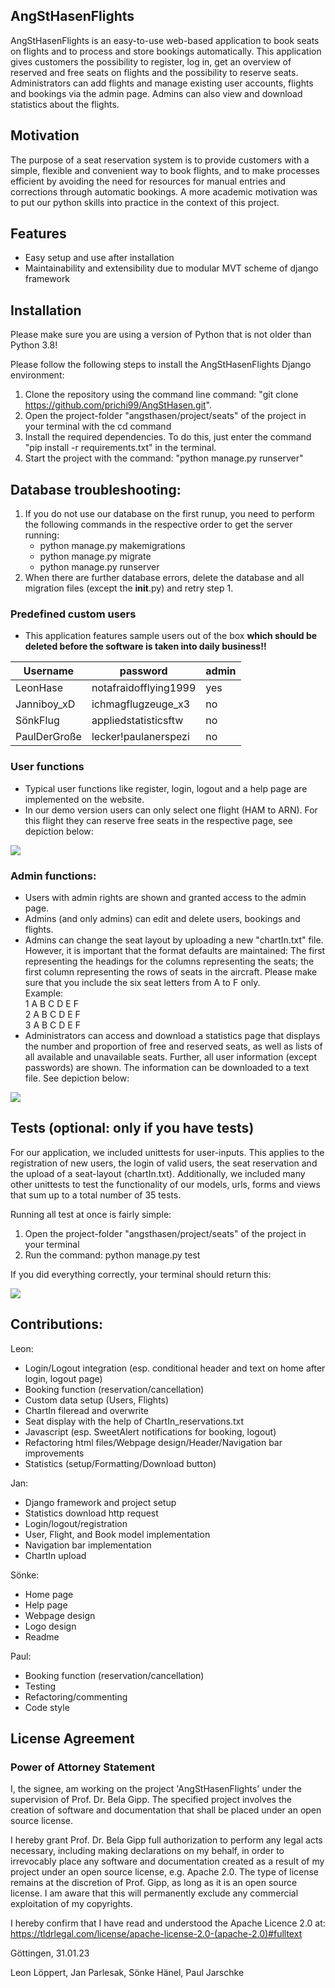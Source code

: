 ## AngStHasenFlights

AngStHasenFlights is an easy-to-use web-based application to book seats on flights and to process and store bookings
automatically.
This application gives customers the possibility to register, log in, get an overview of reserved and free seats on
flights and the possibility to reserve seats.
Administrators can add flights and manage existing user accounts, flights and bookings via the admin page. Admins can
also view and download statistics about the flights.

## Motivation

The purpose of a seat reservation system is to provide customers with a simple, flexible and convenient way to book
flights, and to make processes efficient by avoiding the need for resources for manual entries and corrections through
automatic bookings.
A more academic motivation was to put our python skills into practice in the context of this project.

## Features

- Easy setup and use after installation
- Maintainability and extensibility due to modular MVT scheme of django framework

## Installation

Please make sure you are using a version of Python that is not older than Python 3.8!

Please follow the following steps to install the AngStHasenFlights Django environment:

1. Clone the repository using the command line command: "git clone https://github.com/prichi99/AngStHasen.git".
2. Open the project-folder "angsthasen/project/seats" of the project in your terminal with the cd command
3. Install the required dependencies. To do this, just enter the command "pip install -r requirements.txt" in the
   terminal.
4. Start the project with the command: "python manage.py runserver"

## Database troubleshooting:

1. If you do not use our database on the first runup, you need to perform the following commands in the respective order
   to get the server running:
    - python manage.py makemigrations
    - python manage.py migrate
    - python manage.py runserver
2. When there are further database errors, delete the database and all migration files (except the __init__.py) and
   retry step 1.

### Predefined custom users

- This application features sample users out of the box **which should be deleted before the software is taken into
  daily business!!**

| Username     | password              | admin |
|--------------|-----------------------|-------|
| LeonHase     | notafraidofflying1999 | yes   |
| Janniboy_xD  | ichmagflugzeuge_x3    | no    |
| SönkFlug     | appliedstatisticsftw  | no    |
| PaulDerGroße | lecker!paulanerspezi  | no    |

### User functions

- Typical user functions like register, login, logout and a help page are implemented on the website.
- In our demo version users can only select one flight (HAM to ARN). For this flight they can reserve free seats in the
  respective page, see depiction below:

![](project/seats/flightseats/static/img/images/book_seat.png)

### Admin functions:

- Users with admin rights are shown and granted access to the admin page.
- Admins (and only admins) can edit and delete users, bookings and flights.
- Admins can change the seat layout by uploading a new "chartIn.txt" file.
  However, it is important that the format defaults are maintained: The first representing the headings for the
  columns
  representing the seats; the first column representing the rows of seats in the aircraft. Please make sure that you
  include the six seat letters from A to F only.\
  Example:\
  1 A B C D E F \
  2 A B C D E F \
  3 A B C D E F
- Administrators can access and download a statistics page that displays the number and proportion of free and reserved
  seats, as well as lists of all available and unavailable seats. Further, all user information (except
  passwords) are shown. The information can be downloaded to a text file. See depiction below:

![](project/seats/flightseats/static/img/images/show_stats.png)

## Tests (optional: only if you have tests)

For our application, we included unittests for user-inputs. This applies to the registration of new users, the login of 
valid users, the seat reservation and the upload of a seat-layout (chartIn.txt). Additionally, we included many other 
unittests to test the functionality of our models, urls, forms and views that sum up to a total number of 35 tests.

Running all test at once is fairly simple:

1. Open the project-folder "angsthasen/project/seats" of the project in your terminal
2. Run the command: python manage.py test

If you did everything correctly, your terminal should return this:

![](project/seats/flightseats/static/img/images/successful_test_run.png)

## Contributions:

Leon:

- Login/Logout integration (esp. conditional header and text on home after login, logout page)
- Booking function (reservation/cancellation)
- Custom data setup (Users, Flights)
- ChartIn fileread and overwrite
- Seat display with the help of ChartIn_reservations.txt
- Javascript (esp. SweetAlert notifications for booking, logout)
- Refactoring html files/Webpage design/Header/Navigation bar improvements
- Statistics (setup/Formatting/Download button)

Jan:

- Django framework and project setup
- Statistics download http request
- Login/logout/registration
- User, Flight, and Book model implementation
- Navigation bar implementation
- ChartIn upload

Sönke:

- Home page
- Help page
- Webpage design
- Logo design
- Readme

Paul:

- Booking function (reservation/cancellation)
- Testing
- Refactoring/commenting
- Code style

## License Agreement

### Power of Attorney Statement

I, the signee, am working on the project 'AngStHasenFlights' under the supervision of Prof. Dr. Bela Gipp. The
specified project involves the creation of software and documentation that shall be placed under an open source license.

I hereby grant Prof. Dr. Bela Gipp full authorization to perform any legal acts necessary, including making declarations
on my behalf, in order to irrevocably place any software and documentation created as a result of my project under an
open source license, e.g. Apache 2.0. The type of license remains at the discretion of Prof. Gipp, as long as it is an
open source license. I am aware that this will permanently exclude any commercial exploitation of my copyrights.

I hereby confirm that I have read and understood the Apache Licence 2.0
at: https://tldrlegal.com/license/apache-license-2.0-(apache-2.0)#fulltext

Göttingen, 31.01.23

Leon Löppert, Jan Parlesak, Sönke Hänel, Paul Jarschke
